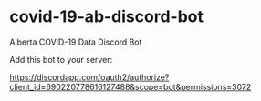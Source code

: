 # covid-19-ab-discord-bot
 Alberta COVID-19 Data Discord Bot
 
 Add this bot to your server:
 
https://discordapp.com/oauth2/authorize?client_id=690220778616127488&scope=bot&permissions=3072
